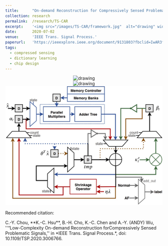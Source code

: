 ```yaml
---
title: 		"On-demand Reconstruction for Compressively Sensed Problematic Signals"
collection:	research
permalink: 	/research/TS-CAR
excerpt: 	'<img src="/images/TS-CAR/framework.jpg"  alt="drawing" width="600"/>'
date: 		2020-07-02
venue: 		'IEEE Trans. Signal Process.'
paperurl: 	'https://ieeexplore.ieee.org/document/9131803?fbclid=IwAR3f-I6_L-uqGiHDsFOakNSB4ftMwMWpVJp1IQAyWYX_mSCGwSEK1Co2jB8'
tags:
  - compressed sensing
  - dictionary learning
  - chip design
---
```


<center>
	<img src="/images/TS-CAR/framework.jpg"  alt="drawing" width="600"/>
</center>



<center>
	<img src="/images/TS-CAR/comparison_total.jpg"  alt="drawing" width="600"/>
	<img src="/images/TS-CAR/architecture.jpg"  alt="drawing" width="600"/>
</center>


<p class="double_underline">Recommended citation:</p>
C.-Y. Chou, **K.-C. Hsu**, B.-H. Cho, K.-C. Chen and A.-Y. (ANDY) Wu, 
''“Low-Complexity On-demand Reconstruction forCompressively Sensed Problematic Signals,'' 
in *IEEE Trans. Signal Process.*, doi: 10.1109/TSP.2020.3006766.